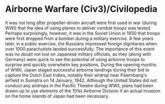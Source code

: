 # Airborne Warfare (Civ3)/Civilopedia

It was not long after propeller-driven aircraft were first used in war (during WWI) that the idea of using planes to
deliver combat troops was tested. Perhaps surprisingly, however, it was in the Soviet Union in 1930 that troops were
first dropped from a bomber during a military exercise. A few years later, in a public exercise, the Russians impressed
foreign dignitaries when over 1000 parachutists landed successfully. The importance of this event was no doubt not lost
on Japanese military officials, as they (along with Germany) were quick to see the potential of using airborne troops to
surprise and quickly overwhelm key positions. During the opening months of WWII, Japan staged successful airborne
landings during their bid to capture the Dutch East Indies, notably their airdrop near Palembang's airfield in Sumatra
on 14 January, 1942. Although the United States did not conduct any airdrops in the Pacific Theatre during WWII, plans
had been drawn up to use elements of the 101st Airborne Division if an actual invasion on the home islands of Japan had
been necessary.